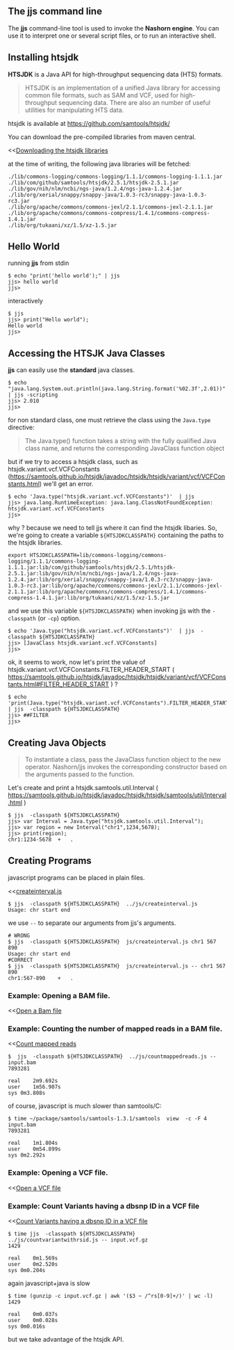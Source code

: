 
## The jjs command line

The **jjs** command-line tool is used to invoke the **Nashorn engine**.
You can use it to interpret one or several script files, or to run an interactive shell.

## Installing htsjdk

**HTSJDK** is a Java API for high-throughput sequencing data (HTS) formats.

> HTSJDK is an implementation of a unified Java library for accessing common file formats, such as SAM and VCF, used for high-throughput sequencing data. There are also an number of useful utilities for manipulating HTS data.

htsjdk is available at https://github.com/samtools/htsjdk/

You can download the pre-compiled libraries from maven central.

<<[Downloading the htsjdk libraries](src/sh/bdownload.sh)

at the time of writing, the following java libraries will be fetched:

```
./lib/commons-logging/commons-logging/1.1.1/commons-logging-1.1.1.jar
./lib/com/github/samtools/htsjdk/2.5.1/htsjdk-2.5.1.jar
./lib/gov/nih/nlm/ncbi/ngs-java/1.2.4/ngs-java-1.2.4.jar
./lib/org/xerial/snappy/snappy-java/1.0.3-rc3/snappy-java-1.0.3-rc3.jar
./lib/org/apache/commons/commons-jexl/2.1.1/commons-jexl-2.1.1.jar
./lib/org/apache/commons/commons-compress/1.4.1/commons-compress-1.4.1.jar
./lib/org/tukaani/xz/1.5/xz-1.5.jar
```


## Hello World

running  **jjs** from stdin

```
$ echo "print('hello world');" | jjs
jjs> hello world
jjs> 
```

interactively

```
$ jjs
jjs> print("Hello world");
Hello world
jjs>
```

## Accessing the HTSJK Java Classes


**jjs** can easily use the **standard** java classes.

```
$ echo "java.lang.System.out.println(java.lang.String.format('%02.3f',2.01))" | jjs -scripting
jjs> 2.010
jjs>
```

for non standard class, one must retrieve the class using the `Java.type` directive:

> The Java.type() function takes a string with the fully qualified Java class name, and returns the corresponding JavaClass function object

but if we try to access a htsjdk class, such as htsjdk.variant.vcf.VCFConstants (https://samtools.github.io/htsjdk/javadoc/htsjdk/htsjdk/variant/vcf/VCFConstants.html) we'll get an error.

```
$ echo 'Java.type("htsjdk.variant.vcf.VCFConstants")'  | jjs
jjs> java.lang.RuntimeException: java.lang.ClassNotFoundException: htsjdk.variant.vcf.VCFConstants
jjs> 
```

why ? because we need to tell jjs where it can find the htsjdk libaries. So, we're going to create a variable `${HTSJDKCLASSPATH}` containing the paths to the htsjdk libraries.

```
export HTSJDKCLASSPATH=lib/commons-logging/commons-logging/1.1.1/commons-logging-1.1.1.jar:lib/com/github/samtools/htsjdk/2.5.1/htsjdk-2.5.1.jar:lib/gov/nih/nlm/ncbi/ngs-java/1.2.4/ngs-java-1.2.4.jar:lib/org/xerial/snappy/snappy-java/1.0.3-rc3/snappy-java-1.0.3-rc3.jar:lib/org/apache/commons/commons-jexl/2.1.1/commons-jexl-2.1.1.jar:lib/org/apache/commons/commons-compress/1.4.1/commons-compress-1.4.1.jar:lib/org/tukaani/xz/1.5/xz-1.5.jar
```

and we use this variable `${HTSJDKCLASSPATH}` when invoking jjs with the `-classpath` (or `-cp`) option.

```
$ echo 'Java.type("htsjdk.variant.vcf.VCFConstants")'  | jjs  -classpath ${HTSJDKCLASSPATH}
jjs> [JavaClass htsjdk.variant.vcf.VCFConstants]
jjs>
```

ok, it seems to work, now let's print the value of htsjdk.variant.vcf.VCFConstants.FILTER_HEADER_START ( https://samtools.github.io/htsjdk/javadoc/htsjdk/htsjdk/variant/vcf/VCFConstants.html#FILTER_HEADER_START ) ?

```
$ echo 'print(Java.type("htsjdk.variant.vcf.VCFConstants").FILTER_HEADER_START)'  | jjs  -classpath ${HTSJDKCLASSPATH}
jjs> ##FILTER
jjs> 
```


## Creating Java Objects

> To instantiate a class, pass the JavaClass function object to the new operator. Nashorn/jjs invokes the corresponding constructor based on the arguments passed to the function.

Let's create and print a  htsjdk.samtools.util.Interval ( https://samtools.github.io/htsjdk/javadoc/htsjdk/htsjdk/samtools/util/Interval.html )

```
$ jjs  -classpath ${HTSJDKCLASSPATH}
jjs> var Interval = Java.type("htsjdk.samtools.util.Interval");
jjs> var region = new Interval("chr1",1234,5678);
jjs> print(region);
chr1:1234-5678	+	.
```

## Creating Programs

javascript programs can be placed in plain files.

<<[createinterval.js](src/js/createinterval.js)

```
$ jjs  -classpath ${HTSJDKCLASSPATH}  ../js/createinterval.js 
Usage: chr start end
```

we use `--` to separate our arguments from jjs's arguments.

```
# WRONG
$ jjs  -classpath ${HTSJDKCLASSPATH}  js/createinterval.js chr1 567 890
Usage: chr start end
#CORRECT
$ jjs  -classpath ${HTSJDKCLASSPATH}  js/createinterval.js -- chr1 567 890
chr1:567-890	+	.
```


### Example: Opening a BAM file.

<<[Open a Bam file](src/js/openbam.js)

### Example: Counting the number of mapped reads in a BAM file.

<<[Count mapped reads](src/js/countmappedreads.js)

```
$  jjs  -classpath ${HTSJDKCLASSPATH}  ../js/countmappedreads.js -- input.bam
7893281

real	2m9.692s
user	1m56.907s
sys	0m3.808s
```

of course, javascript is much slower than samtools/C:

```
$ time ~/package/samtools/samtools-1.3.1/samtools  view  -c -F 4 input.bam
7893281

real	1m1.804s
user	0m54.899s
sys	0m2.292s
```


### Example: Opening a VCF file.

<<[Open a VCF file](src/js/openvcf.js)

### Example: Count Variants having a dbsnp ID in a VCF file

<<[Count Variants having a dbsnp ID in a VCF file](src/countvariantwithrsid.js)

```
$ time jjs  -classpath ${HTSJDKCLASSPATH}  ../js/countvariantwithrsid.js -- input.vcf.gz
1429

real	0m1.569s
user	0m2.520s
sys	0m0.204s
```

again javascript+java is slow

```
$ time (gunzip -c input.vcf.gz | awk '($3 ~ /^rs[0-9]+/)' | wc -l)
1429

real	0m0.037s
user	0m0.028s
sys	0m0.016s
```

but we take advantage of the htsjdk API.
